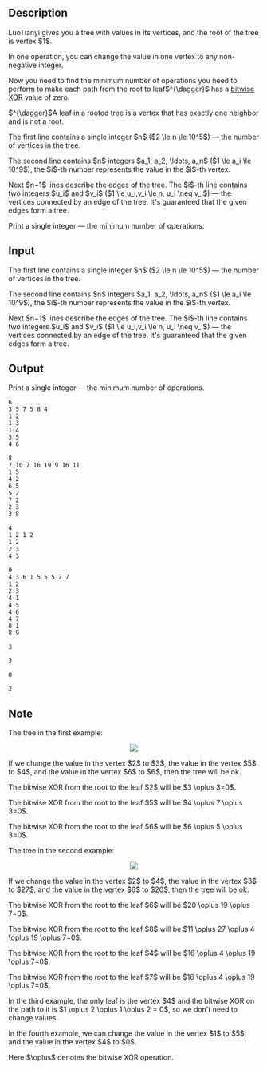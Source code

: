 ## Description

<div><p>LuoTianyi gives you a tree with values in its vertices, and the root of the tree is vertex $1$.</p><p>In one operation, you can change the value in one vertex to any non-negative integer.</p><p>Now you need to find the minimum number of operations you need to perform to make each path from the root to leaf$^{\dagger}$ has a <a href="https://en.wikipedia.org/wiki/Bitwise_operation#XOR">bitwise XOR</a> value of zero.</p><p>$^{\dagger}$A leaf in a rooted tree is a vertex that has exactly one neighbor and is not a root.</p></div><div class="input-specification"><p>The first line contains a single integer $n$ ($2 \le n \le 10^5$) — the number of vertices in the tree.</p><p>The second line contains $n$ integers $a_1, a_2, \ldots, a_n$ ($1 \le a_i \le 10^9$), the $i$-th number represents the value in the $i$-th vertex.</p><p>Next $n−1$ lines describe the edges of the tree. The $i$-th line contains two integers $u_i$ and $v_i$ ($1 \le u_i,v_i \le n, u_i \neq v_i$) — the vertices connected by an edge of the tree. It's guaranteed that the given edges form a tree.</p></div><div class="output-specification"><p>Print a single integer — the minimum number of operations.</p></div>

## Input

<p>The first line contains a single integer $n$ ($2 \le n \le 10^5$) — the number of vertices in the tree.</p><p>The second line contains $n$ integers $a_1, a_2, \ldots, a_n$ ($1 \le a_i \le 10^9$), the $i$-th number represents the value in the $i$-th vertex.</p><p>Next $n−1$ lines describe the edges of the tree. The $i$-th line contains two integers $u_i$ and $v_i$ ($1 \le u_i,v_i \le n, u_i \neq v_i$) — the vertices connected by an edge of the tree. It's guaranteed that the given edges form a tree.</p>

## Output

<p>Print a single integer — the minimum number of operations.</p>





```input1
6
3 5 7 5 8 4
1 2
1 3
1 4
3 5
4 6
```




```input2
8
7 10 7 16 19 9 16 11
1 5
4 2
6 5
5 2
7 2
2 3
3 8
```




```input3
4
1 2 1 2
1 2
2 3
4 3
```




```input4
9
4 3 6 1 5 5 5 2 7
1 2
2 3
4 1
4 5
4 6
4 7
8 1
8 9
```




```output1
3
```




```output2
3
```




```output3
0
```




```output4
2
```



## Note

<p>The tree in the first example:</p><center> <img class="tex-graphics" src="./33785/file/JICTMVZa.png" style="max-width: 100.0%;max-height: 100.0%;">   </center> <p>If we change the value in the vertex $2$ to $3$, the value in the vertex $5$ to $4$, and the value in the vertex $6$ to $6$, then the tree will be ok.</p><p>The bitwise XOR from the root to the leaf $2$ will be $3 \oplus 3=0$.</p><p>The bitwise XOR from the root to the leaf $5$ will be $4 \oplus 7 \oplus 3=0$.</p><p>The bitwise XOR from the root to the leaf $6$ will be $6 \oplus 5 \oplus 3=0$.</p><p>The tree in the second example:</p><center> <img class="tex-graphics" src="./33785/file/Gn5THRWX.png" style="max-width: 100.0%;max-height: 100.0%;">   </center> <p>If we change the value in the vertex $2$ to $4$, the value in the vertex $3$ to $27$, and the value in the vertex $6$ to $20$, then the tree will be ok.</p><p>The bitwise XOR from the root to the leaf $6$ will be $20 \oplus 19 \oplus 7=0$.</p><p>The bitwise XOR from the root to the leaf $8$ will be $11 \oplus 27 \oplus 4 \oplus 19 \oplus 7=0$.</p><p>The bitwise XOR from the root to the leaf $4$ will be $16 \oplus 4 \oplus 19 \oplus 7=0$.</p><p>The bitwise XOR from the root to the leaf $7$ will be $16 \oplus 4 \oplus 19 \oplus 7=0$.</p><p>In the third example, the only leaf is the vertex $4$ and the bitwise XOR on the path to it is $1 \oplus 2 \oplus 1 \oplus 2 = 0$, so we don't need to change values.</p><p>In the fourth example, we can change the value in the vertex $1$ to $5$, and the value in the vertex $4$ to $0$.</p><p>Here $\oplus$ denotes the bitwise XOR operation.</p>
